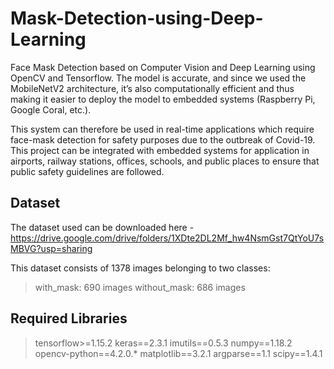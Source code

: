 # Mask-Detection-using-Deep-Learning
Face Mask Detection based on Computer Vision and Deep Learning using OpenCV and Tensorflow. The model is accurate, and since we used the MobileNetV2 architecture, it’s also computationally efficient and thus making it easier to deploy the model to embedded systems (Raspberry Pi, Google Coral, etc.).

This system can therefore be used in real-time applications which require face-mask detection for safety purposes due to the outbreak of Covid-19. This project can be integrated with embedded systems for application in airports, railway stations, offices, schools, and public places to ensure that public safety guidelines are followed.

## Dataset

The dataset used can be downloaded here - https://drive.google.com/drive/folders/1XDte2DL2Mf_hw4NsmGst7QtYoU7sMBVG?usp=sharing

This dataset consists of 1378  images belonging to two classes:

> with_mask: 690 images
> without_mask: 686 images

## Required Libraries

> tensorflow>=1.15.2
> keras==2.3.1
> imutils==0.5.3
> numpy==1.18.2
> opencv-python==4.2.0.*
> matplotlib==3.2.1
> argparse==1.1
> scipy==1.4.1

